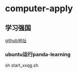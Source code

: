 # computer-apply

## 学习强国
[github地址](https://github.com/Alivon/Panda-Learning)

### ubuntu运行panda-learning
  sh start_xxqg.sh
